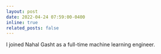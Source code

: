 ```yaml
---
layout: post
date: 2022-04-24 07:59:00-0400
inline: true
related_posts: false
---
```


I joined Nahal Gasht as a full-time machine learning engineer.
